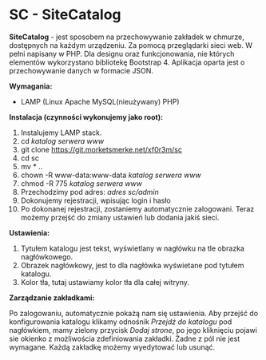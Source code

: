 # SC - SiteCatalog

__SiteCatalog__ - jest sposobem na przechowywanie zakładek w chmurze, dostępnych na każdym urządzeniu. Za pomocą przeglądarki sieci web. W pełni napisany w PHP. Dla designu oraz funkcjonowania, nie których elementów wykorzystano bibliotekę Bootstrap 4. Aplikacja oparta jest o przechowywanie danych w formacie JSON.

__Wymagania:__

* LAMP (Linux Apache MySQL(nieużywany) PHP)

__Instalacja (czynności wykonujemy jako root):__

1. Instalujemy LAMP stack.
2. cd _katalog serwera www_
3. git clone https://git.morketsmerke.net/xf0r3m/sc
4. cd sc
5. mv * ..
6. chown -R www-data:www-data _katalog serwera www_
7. chmod -R 775 _katalog serwera www_
8. Przechodzimy pod adres: _adres sc/admin_
9. Dokonujemy rejestracji, wpisując login i hasło
10. Po dokonanej rejestracji, zostaniemy automatycznie zalogowani. Teraz możemy przejść do zmiany ustawień lub dodania jakiś sieci.

__Ustawienia:__

1. Tytułem katalogu jest tekst, wyświetlany w nagłówku na tle obrazka nagłówkowego.
2. Obrazek nagłówkowy, jest to dla nagłówka wyświetane pod tytułem katalogu.
3. Kolor tła, tutaj ustawiamy kolor tła dla całej witryny.

__Zarządzanie zakładkami:__

Po zalogowaniu, automatycznie pokażą nam się ustawienia. Aby przejść do konfigurowania katalogu klikamy odnośnik _Przejdź do katalogu_
pod nagłówkiem, mamy zielony przycisk _Dodaj strone_, po jego kliknięciu pojawi sie okienko z możliwościa zdefiniowania zakładki. Żadne z
pól nie jest wymagane. Każdą zakładkę możemy wyedytować lub usunąć.